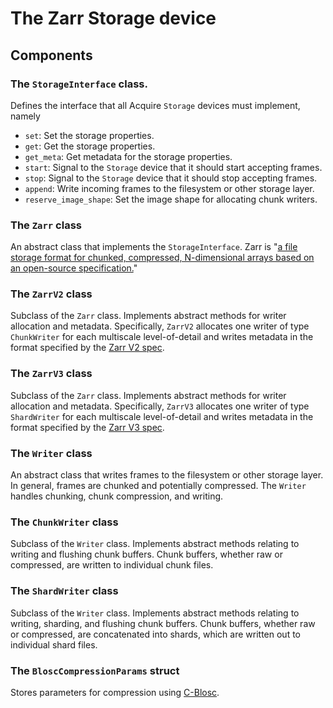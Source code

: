 # The Zarr Storage device

## Components

### The `StorageInterface` class.

Defines the interface that all Acquire `Storage` devices must implement, namely

- `set`: Set the storage properties.
- `get`: Get the storage properties.
- `get_meta`: Get metadata for the storage properties.
- `start`: Signal to the `Storage` device that it should start accepting frames.
- `stop`: Signal to the `Storage` device that it should stop accepting frames.
- `append`: Write incoming frames to the filesystem or other storage layer.
- `reserve_image_shape`: Set the image shape for allocating chunk writers.

### The `Zarr` class

An abstract class that implements the `StorageInterface`.
Zarr is "[a file storage format for chunked, compressed, N-dimensional arrays based on an open-source specification.](https://zarr.readthedocs.io/en/stable/index.html)"

### The `ZarrV2` class

Subclass of the `Zarr` class.
Implements abstract methods for writer allocation and metadata.
Specifically, `ZarrV2` allocates one writer of type `ChunkWriter` for each multiscale level-of-detail
and writes metadata in the format specified by the [Zarr V2 spec](https://zarr.readthedocs.io/en/stable/spec/v2.html).

### The `ZarrV3` class

Subclass of the `Zarr` class.
Implements abstract methods for writer allocation and metadata.
Specifically, `ZarrV3` allocates one writer of type `ShardWriter` for each multiscale level-of-detail
and writes metadata in the format specified by the [Zarr V3 spec](https://zarr-specs.readthedocs.io/en/latest/specs.html).

### The `Writer` class

An abstract class that writes frames to the filesystem or other storage layer.
In general, frames are chunked and potentially compressed.
The `Writer` handles chunking, chunk compression, and writing.

### The `ChunkWriter` class

Subclass of the `Writer` class.
Implements abstract methods relating to writing and flushing chunk buffers.
Chunk buffers, whether raw or compressed, are written to individual chunk files. 

### The `ShardWriter` class

Subclass of the `Writer` class.
Implements abstract methods relating to writing, sharding, and flushing chunk buffers.
Chunk buffers, whether raw or compressed, are concatenated into shards, which are written out to individual shard files.



### The `BloscCompressionParams` struct

Stores parameters for compression using [C-Blosc](https://github.com/Blosc/c-blosc).
